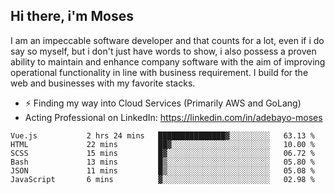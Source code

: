 ## Hi there, i'm Moses

I am an impeccable software developer and that counts for a lot, even if i do say so myself, but i don't just have words to show, i also possess a proven ability to maintain and enhance company software with the aim of improving operational functionality in line with business requirement. I build for the web and businesses with my favorite stacks.
- ⚡ Finding my way into Cloud Services (Primarily AWS and GoLang)
- Acting Professional on LinkedIn: https://linkedin.com/in/adebayo-moses

<!--START_SECTION:waka-->

```text
Vue.js           2 hrs 24 mins   ███████████████▓░░░░░░░░░   63.13 %
HTML             22 mins         ██▓░░░░░░░░░░░░░░░░░░░░░░   10.00 %
SCSS             15 mins         █▓░░░░░░░░░░░░░░░░░░░░░░░   06.72 %
Bash             13 mins         █▒░░░░░░░░░░░░░░░░░░░░░░░   05.80 %
JSON             11 mins         █▒░░░░░░░░░░░░░░░░░░░░░░░   05.08 %
JavaScript       6 mins          ▓░░░░░░░░░░░░░░░░░░░░░░░░   02.98 %
```

<!--END_SECTION:waka-->
